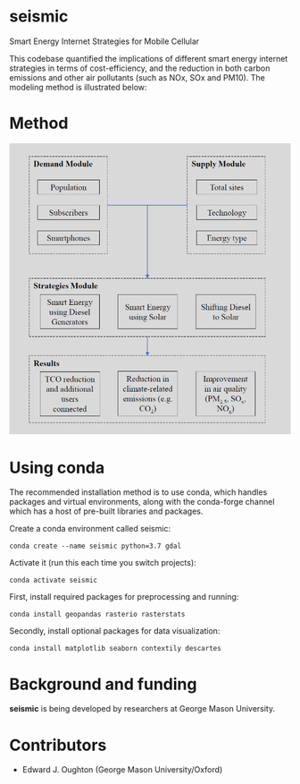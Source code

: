 # seismic
Smart Energy Internet Strategies for Mobile Cellular

This codebase quantified the implications of different smart energy internet strategies in
terms of cost-efficiency, and the reduction in both carbon emissions and other air pollutants
(such as NOx, SOx and PM10). The modeling method is illustrated below:

# Method

<p align="center">
  <img src="figures/Method.png"></img>
</p>


Using conda
==========

The recommended installation method is to use conda, which handles packages and virtual
environments, along with the conda-forge channel which has a host of pre-built libraries and
packages.

Create a conda environment called seismic:

    conda create --name seismic python=3.7 gdal

Activate it (run this each time you switch projects):

    conda activate seismic

First, install required packages for preprocessing and running:

    conda install geopandas rasterio rasterstats

Secondly, install optional packages for data visualization:

    conda install matplotlib seaborn contextily descartes


Background and funding
======================

**seismic** is being developed by researchers at George Mason University.


Contributors
============
- Edward J. Oughton (George Mason University/Oxford)
